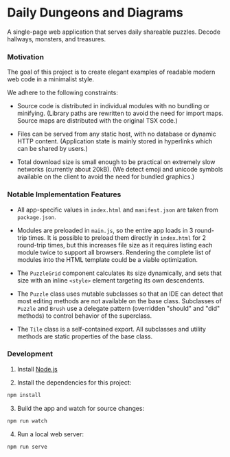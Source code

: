 # Daily Dungeons and Diagrams

A single-page web application that serves daily shareable puzzles. Decode hallways, monsters, and treasures.


### Motivation

The goal of this project is to create elegant examples of readable modern web code in a minimalist style.

We adhere to the following constraints:

- Source code is distributed in individual modules with no bundling or minifying. (Library paths are rewritten to avoid the need for import maps. Source maps are distributed with the original TSX code.)

- Files can be served from any static host, with no database or dynamic HTTP content. (Application state is mainly stored in hyperlinks which can be shared by users.)

- Total download size is small enough to be practical on extremely slow networks (currently about 20kB). (We detect emoji and unicode symbols available on the client to avoid the need for bundled graphics.)


### Notable Implementation Features

- All app-specific values in `index.html` and `manifest.json` are taken from `package.json`.

- Modules are preloaded in `main.js`, so the entire app loads in 3 round-trip times. It is possible to preload them directly in `index.html` for 2 round-trip times, but this increases file size as it requires listing each module twice to support all browsers. Rendering the complete list of modules into the HTML template could be a viable optimization.

- The `PuzzleGrid` component calculates its size dynamically, and sets that size with an inline `<style>` element targeting its own descendents.

- The `Puzzle` class uses mutable subclasses so that an IDE can detect that most editing methods are not available on the base class. Subclasses of `Puzzle` and `Brush` use a delegate pattern (overridden "should" and "did" methods) to control behavior of the superclass.

- The `Tile` class is a self-contained export. All subclasses and utility methods are static properties of the base class.


### Development

1. Install [Node.js](https://nodejs.org/en/)

2. Install the dependencies for this project:

```bash
npm install
```

3. Build the app and watch for source changes:

```bash
npm run watch
```

4. Run a local web server:

```bash
npm run serve
```
